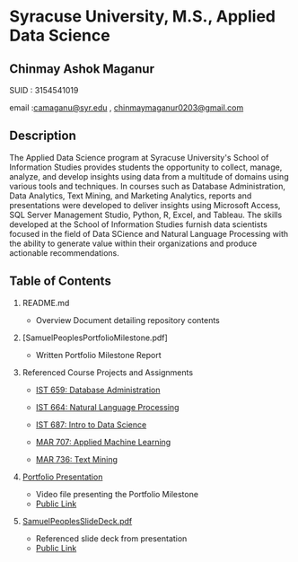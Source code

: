 # Syracuse University, M.S., Applied Data Science
## Chinmay Ashok Maganur

SUID : 3154541019

email :camaganu@syr.edu , chinmaymaganur0203@gmail.com

## Description

The Applied Data Science program at Syracuse University's School of Information Studies provides students the opportunity to collect, manage, analyze, and develop insights using data from a multitude of domains using various tools and techniques. In courses such as Database Administration, Data Analytics, Text Mining, and Marketing Analytics, reports and presentations were developed to deliver insights using Microsoft Access, SQL Server Management Studio, Python, R, Excel, and Tableau. The skills developed at the School of Information Studies furnish data scientists focused in the field of Data SCience and Natural Language Processing  with the ability to generate value within their organizations and produce actionable recommendations.

## Table of Contents

1. README.md 
    - Overview Document detailing repository contents

2. [SamuelPeoplesPortfolioMilestone.pdf]
    - Written Portfolio Milestone Report

3. Referenced Course Projects and Assignments
    * [IST 659: Database Administration](https://github.com/chinmay002/MSADS_Portfolio/tree/main/IST%20659%20Database%20Administration)
    
    * [IST 664: Natural Language Processing](https://github.com/chinmay002/MSADS_Portfolio/tree/main/IST%20664%20Natural%20Language%20Processing)
    
    * [IST 687: Intro to Data Science](https://github.com/chinmay002/MSADS_Portfolio/tree/main/IST%20687%20Intro%20to%20Data%20Science)
   
    * [MAR 707: Applied Machine Learning ](https://github.com/chinmay002/MSADS_Portfolio/tree/main/IST%20707%20Applied%20Machine%20Learning)
    
    * [MAR 736: Text Mining ](https://github.com/chinmay002/MSADS_Portfolio/tree/main/IST%20736%20Text%20Mining)
  
4. [Portfolio Presentation](https://github.com/SLPeoples/MSADS_Portfolio/blob/master/SamuelPeoplesPortfolioPresentation.mp4)
    - Video file presenting the Portfolio Milestone
    - [Public Link](https://drive.google.com/file/d/14trGneXIW-ruNCRR72VuDjUuIcvvGWCq/view?usp=sharing)

5. [SamuelPeoplesSlideDeck.pdf](https://github.com/SLPeoples/MSADS_Portfolio/blob/master/SamuelPeoplesSlideDeck.pdf)
    - Referenced slide deck from presentation
    - [Public Link](https://docs.google.com/presentation/d/1bqwMwGoYIJwLUIqbyQqR9Gt7lUvXwEGusEO_b0gOHYM/edit?usp=sharing)
